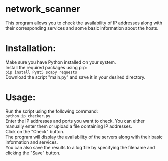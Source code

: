 # network_scanner

This program allows you to check the availability of IP addresses along with their corresponding services and some basic information about the hosts.

# Installation:

Make sure you have Python installed on your system. </br>
Install the required packages using pip: </br>
`pip install PyQt5 scapy requests` </br>
Download the script "main.py" and save it in your desired directory. 

# Usage:

Run the script using the following command: </br>
`python ip_checker.py` </br>
Enter the IP addresses and ports you want to check. You can either manually enter them or upload a file containing IP addresses. </br>
Click on the "Check" button. </br>
The program will display the availability of the servers along with their basic information and services. </br>
You can also save the results to a log file by specifying the filename and clicking the "Save" button.
